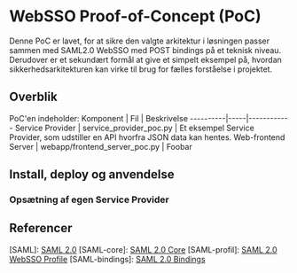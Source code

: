 # WebSSO Proof-of-Concept (PoC)

Denne PoC er lavet, for at sikre den valgte arkitektur i løsningen passer sammen med SAML2.0 WebSSO med POST bindings på et teknisk niveau. Derudover er et sekundært formål at give et simpelt eksempel på, hvordan sikkerhedsarkitekturen kan virke til brug for fælles forståelse i projektet.

## Overblik
PoC'en indeholder:
Komponent | Fil | Beskrivelse
----------|-----|------------
Service Provider | service_provider_poc.py | Et eksempel Service Provider, som udstiller en API hvorfra JSON data kan hentes.
Web-frontend Server | webapp/frontend_server_poc.py | Foobar


## Install, deploy og anvendelse

### Opsætning af egen Service Provider

## Referencer
[SAML]: [SAML 2.0](https://wiki.oasis-open.org/security/FrontPage#SAML_V2.0_Standard)
[SAML-core]: [SAML 2.0 Core](http://www.oasis-open.org/committees/download.php/56776/sstc-saml-core-errata-2.0-wd-07.pdf)
[SAML-profil]: [SAML 2.0 WebSSO Profile](http://www.oasis-open.org/committees/download.php/56782/sstc-saml-profiles-errata-2.0-wd-07.pdf)
[SAML-bindings]: [SAML 2.0 Bindings](http://www.oasis-open.org/committees/download.php/56779/sstc-saml-bindings-errata-2.0-wd-06.pdf)